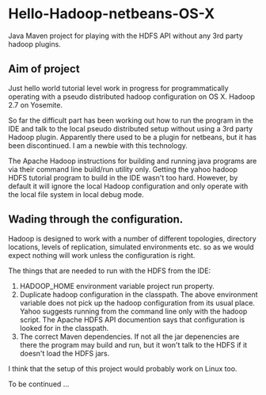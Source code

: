 # Hello-Hadoop-netbeans-OS-X
Java Maven project for playing with the HDFS API without any 3rd party hadoop plugins.

## Aim of project
Just hello world tutorial level work in progress for programmatically operating with a pseudo distributed hadoop configuration on OS X. Hadoop 2.7 on Yosemite.

So far the difficult part has been working out how to run the program in the IDE and talk to the local pseudo distributed setup without using a 3rd party Hadoop plugin. Apparently there used to be a plugin for netbeans, but it has been discontinued. I am a newbie with this technology.

The Apache Hadoop instructions for building and running java programs are via their command line build/run utility only. Getting the yahoo hadoop HDFS tutorial program to build in the IDE wasn't too hard. However, by default it will ignore the local Hadoop configuration and only operate with the local file system in local debug mode.

## Wading through the configuration.
Hadoop is designed to work with a number of different topologies, directory locations, levels of replication, simulated environments etc. so as we would expect nothing will work unless the configuration is right.

The things that are needed to run with the HDFS from the IDE:
1. HADOOP_HOME environment variable project run property.
2. Duplicate hadoop configuration in the classpath. The above environment variable does not pick up the hadoop configuration from its usual place. Yahoo suggests running from the command line only with the hadoop script. The Apache HDFS API documention says that configuration is looked for in the classpath.
3. The correct Maven dependencies. If not all the jar depenencies are there the program may build and run, but it won't talk to the HDFS if it doesn't load the HDFS jars.

I think that the setup of this project would probably work on Linux too.

To be continued ...
